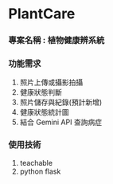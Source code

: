 # PlantCare

### 專案名稱 : 植物健康辨系統
### 功能需求
1. 照片上傳或攝影拍攝
2. 健康狀態判斷
3. 照片儲存與紀錄(預計新增)
4. 健康狀態統計圖
5. 結合 Gemini API 查詢病症

### 使用技術
1. teachable
2. python flask